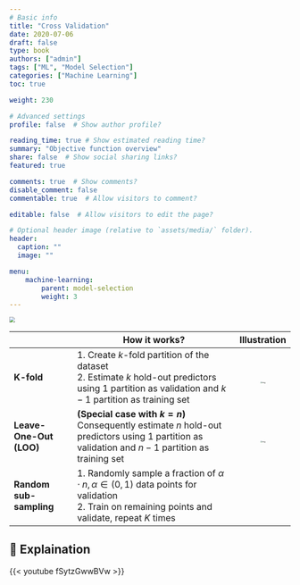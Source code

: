 ```yaml
---
# Basic info
title: "Cross Validation"
date: 2020-07-06
draft: false
type: book
authors: ["admin"]
tags: ["ML", "Model Selection"]
categories: ["Machine Learning"]
toc: true

weight: 230

# Advanced settings
profile: false  # Show author profile?

reading_time: true # Show estimated reading time?
summary: "Objective function overview"
share: false  # Show social sharing links?
featured: true

comments: true  # Show comments?
disable_comment: false
commentable: true  # Allow visitors to comment?  

editable: false  # Allow visitors to edit the page?  

# Optional header image (relative to `assets/media/` folder).
header:
  caption: ""
  image: ""

menu: 
    machine-learning:
        parent: model-selection
        weight: 3
---
```



<img src="https://scikit-learn.org/stable/_images/grid_search_cross_validation.png" style="zoom:60%; background-color:white">

|                         | How it works?                                                |                         Illustration                         |
| ----------------------- | ------------------------------------------------------------ | :----------------------------------------------------------: |
| **K-fold**              | 1. Create $k$-fold partition of the dataset<br />2. Estimate $k$ hold-out predictors using $1$ partition as validation and $k-1$ partition as training set | <br /><img src="https://miro.medium.com/max/5535/1*QDH0DSCecArPmzQtEBh0yg.png" alt="img" style="zoom: 20%; background-color:white" /> |
| **Leave-One-Out (LOO)** | **(Special case with $k=n$)** <br />Consequently estimate $n$ hold-out predictors using $1$ partition as validation and $n-1$ partition as training set | <br /><img src="https://miro.medium.com/max/5284/1*9bs3OMsKOJntR8blRnVE9g.png" alt="img" style="zoom:20%; background-color:white" /><br /> |
| **Random sub-sampling** | 1. Randomly sample a fraction of $\alpha \cdot n, \alpha \in (0,1)$ data points for validation<br />2. Train on remaining points and validate, repeat $K$ times |                                                              |



## 🎥 Explaination

{{< youtube fSytzGwwBVw >}}

